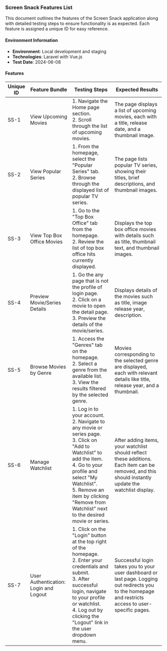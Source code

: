### Screen Snack Features List

This document outlines the features of the Screen Snack application along with detailed testing steps to ensure functionality is as expected. Each feature is assigned a unique ID for easy reference.

#### Environment Information
- **Environment**: Local development and staging
- **Technologies**: Laravel with Vue.js
- **Test Date**: 2024-06-08

#### Features
| Unique ID | Feature Bundle                        | Testing Steps                                                                                                                                                                                                                                                               | Expected Results                                                                                                                                       |
|-----------|---------------------------------------|-----------------------------------------------------------------------------------------------------------------------------------------------------------------------------------------------------------------------------------------------------------------------------|--------------------------------------------------------------------------------------------------------------------------------------------------------|
| SS-1      | View Upcoming Movies                  | 1. Navigate the Home page section.<br>2. Scroll through the list of upcoming movies.                                                                                                                                                                                        | The page displays a list of upcoming movies, each with a title, release date, and a thumbnail image.                                                   |
| SS-2      | View Popular Series                   | 1. From the homepage, select the "Popular Series" tab.<br>2. Browse through the displayed list of popular TV series.                                                                                                                                                        | The page lists popular TV series, showing their titles, brief descriptions, and thumbnail images.                                                      |
| SS-3      | View Top Box Office Movies            | 1. Go to the "Top Box Office" tab from the homepage.<br>2. Review the list of top box office hits currently displayed.                                                                                                                                                      | Displays the top box office movies with details such as title, thumbnail text, and thumbnail images.                                                   |
| SS-4      | Preview Movie/Series Details          | 1. Go the any page that is not the profile of login page.<br>2. Click on a movie to open the detail page.<br>3. Preview the details of the movie/series.                                                                                                                    | Displays details of the movies such as title, image release year, description.                                                                         |
| SS-5      | Browse Movies by Genre                | 1. Access the "Genres" tab on the homepage.<br>2. Select a genre from the available list.<br>3. View the results filtered by the selected genre.                                                                                                                            | Movies corresponding to the selected genre are displayed, each with relevant details like title, release year, and a thumbnail.                        |
| SS-6      | Manage Watchlist                      | 1. Log in to your account.<br>2. Navigate to any movie or series page.<br>3. Click on "Add to Watchlist" to add the item.<br>4. Go to your profile and select "My Watchlist".<br>5. Remove an item by clicking "Remove from Watchlist" next to the desired movie or series. | After adding items, your watchlist should reflect these additions. Each item can be removed, and this should instantly update the watchlist display.   |
| SS-7      | User Authentication: Login and Logout | 1. Click on the "Login" button at the top right of the homepage.<br>2. Enter your credentials and submit.<br>3. After successful login, navigate to your profile or watchlist.<br>4. Log out by clicking the "Logout" link in the user dropdown menu.                       | Successful login takes you to your user dashboard or last page. Logging out redirects you to the homepage and restricts access to user-specific pages. |
